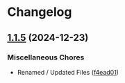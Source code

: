 # Changelog

## [1.1.5](https://github.com/WebFiori/collections/compare/v1.1.4...v1.1.5) (2024-12-23)


### Miscellaneous Chores

* Renamed / Updated Files ([f4ead01](https://github.com/WebFiori/collections/commit/f4ead01982d9de687eccf7fbda0808250c3f7c9c))
